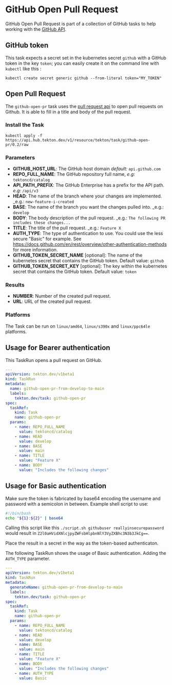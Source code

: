 # GitHub Open Pull Request

GitHub Open Pull Request is part of a collection of GitHub tasks to help working
with the [GitHub API](https://docs.github.com/en/rest/reference).

## GitHub token

This task expects a secret set in the kubernetes secret `github`
with a GitHub token in the key `token`; you can easily create it on the
command line with `kubectl` like this :

```
kubectl create secret generic github --from-literal token="MY_TOKEN"
```

## Open Pull Request

The `github-open-pr` task uses the [pull request api](https://docs.github.com/en/rest/reference/pulls#create-a-pull-request)
to open pull requests on Github. It is able to fill in a title and body of the pull request.


### Install the Task

```
kubectl apply -f https://api.hub.tekton.dev/v1/resource/tekton/task/github-open-pr/0.2/raw
```

### Parameters

* **GITHUB_HOST_URL**: The GitHub host domain _default:_ `api.github.com`
* **REPO_FULL_NAME**: The GitHub repository full name, _e.g:_ `tektoncd/catalog`
* **API_PATH_PREFIX**: The GitHub Enterprise has a prefix for the API path. _e.g:_ `/api/v3`
* **HEAD**: The name of the branch where your changes are implemented. _e.g.: `new-feature-i-created`
* **BASE**: The name of the branch you want the changes pulled into. _e.g.: `develop`
* **BODY**: The body description of the pull request. _e.g.: `The following PR includes these changes...`
* **TITLE**: The title of the pull request. _e.g.: `Feature X`
* **AUTH_TYPE**: The type of authentication to use. You could use the less secure "Basic"
      for example. See https://docs.github.com/en/rest/overview/other-authentication-methods for more information.
* **GITHUB_TOKEN_SECRET_NAME** \[optional\]: The name of the kubernetes secret that
  contains the GitHub token. Default value: `github`
* **GITHUB_TOKEN_SECRET_KEY** \[optional\]: The key within the kubernetes secret that
  contains the GitHub token. Default value: `token`

### Results

- **NUMBER**: Number of the created pull request.
- **URL**: URL of the created pull request.

### Platforms

The Task can be run on `linux/amd64`, `linux/s390x` and `linux/ppc64le` platforms.

## Usage for Bearer authentication

This TaskRun opens a pull request on GitHub.

```yaml
---
apiVersion: tekton.dev/v1beta1
kind: TaskRun
metadata:
  name: github-open-pr-from-develop-to-main
  labels:
    tekton.dev/task: github-open-pr
spec:
  taskRef:
    kind: Task
    name: github-open-pr
  params:
    - name: REPO_FULL_NAME
      value: tektoncd/catalog
    - name: HEAD
      value: develop
    - name: BASE
      value: main
    - name: TITLE
      value: "Feature X"
    - name: BODY
      value: "Includes the following changes"
```

## Usage for Basic authentication

Make sure the token is fabricated by base64 encoding the username and password with a semicolon in between.
Example shell script to use:

```bash
#!/bin/bash
echo "${1}:${2}" | base64
```

Calling this script like this `./script.sh githubuser reallyinsecurepassword` would result in `Z2l0aHVidXNlcjpyZWFsbHlpbnNlY3VyZXBhc3N3b3JkCg==`.

Place the result in a secret in the way as the token-based authenticaton.

The following TaskRun shows the usage of Basic authentication. Adding the `AUTH_TYPE` parameter.

```yaml
---
apiVersion: tekton.dev/v1beta1
kind: TaskRun
metadata:
  generateName: github-open-pr-from-develop-to-main
  labels:
    tekton.dev/task: github-open-pr
spec:
  taskRef:
    kind: Task
    name: github-open-pr
  params:
    - name: REPO_FULL_NAME
      value: tektoncd/catalog
    - name: HEAD
      value: develop
    - name: BASE
      value: main
    - name: TITLE
      value: "Feature X"
    - name: BODY
      value: "Includes the following changes"
    - name: AUTH_TYPE
      value: Basic
```
